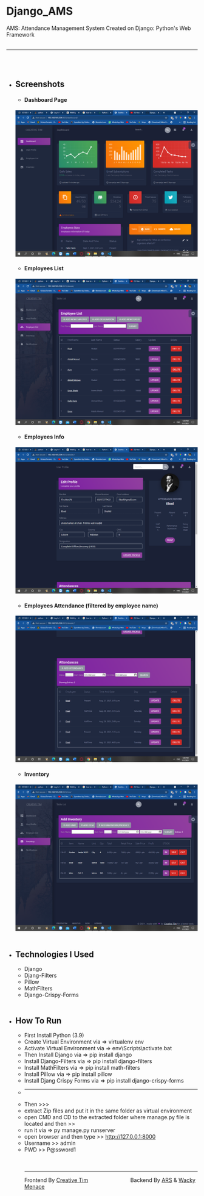 # Django_AMS
AMS: Attendance Management System
Created on Django: Python's Web Framework
<br><br><hr><br><br>
* ## Screenshots
  * #### Dashboard Page
  ![Dashboard](https://github.com/wackymenace/Django_AMS/blob/main/images/dashboard.png)
  * #### Employees List
  ![employees](https://github.com/wackymenace/Django_AMS/blob/main/images/employeeList.png)
  * #### Employees Info
  ![employees](https://github.com/wackymenace/Django_AMS/blob/main/images/employeeDetails.png)
  * #### Employees Attendance (filtered by employee name)
  ![employee](https://github.com/wackymenace/Django_AMS/blob/main/images/employeeAttendance.png)
  * #### Inventory
  ![inventory](https://github.com/wackymenace/Django_AMS/blob/main/images/inventoryList.png)
<br><br>
* ## Technologies I Used
  * Django
  * Djang-Filters
  * Pillow
  * MathFilters
  * Django-Crispy-Forms
<br><br>
* ## How To Run
  * First Install Python (3.9)
  * Create Virtual Environment via => virtualenv env
  * Activate Virtual Environment via => env\Scripts\activate.bat
  * Then Install Django via => pip install django
  * Install Django-Filters via => pip install django-filters
  * Install MathFilters via => pip install math-filters
  * Install Pillow via => pip install pillow
  * Install Djang Crispy Forms via => pip install django-crispy-forms
  * -----------------------------------------------------------------
  * Then >>>
  * extract Zip files and put it in the same folder as virtual environment
  * open CMD and CD to the extracted folder where manage.py file is located and then >>
  * run it via => py manage.py runserver
  * open browser and then type >> http://127.0.0.1:8000
  * Username >> admin
  * PWD >> P@ssword1
  <br><br><br><hr>
  Frontend By [Creative Tim](https://www.creative-tim.com/) &emsp; &emsp; &emsp; &emsp; &emsp; &emsp; Backend By [ARS](http://ars.eu5.org/) & [Wacky Menace](http://wackymenace.netlify.app)

